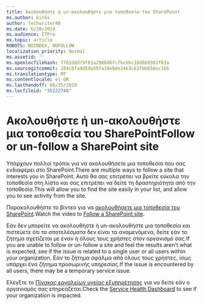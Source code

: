 ```yaml
---
title: Ακολουθήστε ή un-ακολουθήστε μια τοποθεσία του SharePoint
ms.author: kirks
author: Techwriter40
ms.date: 6/20/2019
ms.audience: ITPro
ms.topic: article
ROBOTS: NOINDEX, NOFOLLOW
localization_priority: Normal
ms.assetid: ''
ms.openlocfilehash: 7701ddd79f81a2988d6fcfbcbbc18d6b9302f03a
ms.sourcegitcommit: 204c8fadd59a597a18ebde24b3c63fbb656ec1b6
ms.translationtype: MT
ms.contentlocale: el-GR
ms.lasthandoff: 06/25/2019
ms.locfileid: "35222740"
---
```

# <a name="follow-or-un-follow-a-sharepoint-site"></a><span data-ttu-id="75f89-102">Ακολουθήστε ή un-ακολουθήστε μια τοποθεσία του SharePoint</span><span class="sxs-lookup"><span data-stu-id="75f89-102">Follow or un-follow a SharePoint site</span></span>

<span data-ttu-id="75f89-103">Υπάρχουν πολλοί τρόποι για να ακολουθήσετε μια τοποθεσία που σας ενδιαφέρει στο SharePoint.</span><span class="sxs-lookup"><span data-stu-id="75f89-103">There are multiple ways to follow a site that interests you in SharePoint.</span></span> <span data-ttu-id="75f89-104">Αυτό θα σας επιτρέπει να βρείτε εύκολα την τοποθεσία στη λίστα και σας επιτρέπει να δείτε τη δραστηριότητα από την τοποθεσία.</span><span class="sxs-lookup"><span data-stu-id="75f89-104">This will allow you to find the site easily in your list, and allow you to see activity from the site.</span></span> 

<span data-ttu-id="75f89-105">Παρακολουθήστε το βίντεο για να [ακολουθήσετε μια τοποθεσία του SharePoint](https://support.office.com/en-us/article/Video-Follow-a-SharePoint-site-33DB6FA5-9528-45D7-BCC7-F9C1FAAACAE0).</span><span class="sxs-lookup"><span data-stu-id="75f89-105">Watch the video to [Follow a SharePoint site](https://support.office.com/en-us/article/Video-Follow-a-SharePoint-site-33DB6FA5-9528-45D7-BCC7-F9C1FAAACAE0).</span></span> 

<span data-ttu-id="75f89-106">Εάν δεν μπορείτε να ακολουθήστε ή un-ακολουθήστε μια τοποθεσία και πιστεύετε ότι τα αποτελέσματα δεν είναι τα αναμενόμενα, δείτε εάν το ζήτημα σχετίζεται με έναν ή όλους τους χρήστες στον οργανισμό σας.</span><span class="sxs-lookup"><span data-stu-id="75f89-106">If you are unable to follow or un-follow a site and feel the results aren't what is expected, see if the issue is related to a single user or all users within your organization.</span></span> <span data-ttu-id="75f89-107">Εάν το ζήτημα σφάλμα από όλους τους χρήστες, ίσως υπάρχει ένα ζήτημα προσωρινής υπηρεσίας.</span><span class="sxs-lookup"><span data-stu-id="75f89-107">If the issue is encountered by all users, there may be a temporary service issue.</span></span> 

<span data-ttu-id="75f89-108">Ελέγξτε το [Πίνακας εργαλείων υγείας εξυπηρέτησης](https://admin.microsoft.com/AdminPortal/Home#/servicehealth) για να δείτε εάν ο οργανισμός σας επηρεάζεται.</span><span class="sxs-lookup"><span data-stu-id="75f89-108">Check the [Service Health Dashboard](https://admin.microsoft.com/AdminPortal/Home#/servicehealth) to see if your organization is impacted.</span></span>
